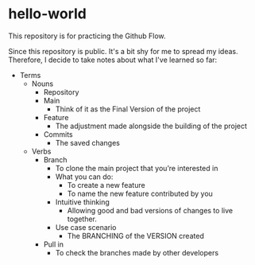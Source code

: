 # hello-world
This repository is for practicing the Github Flow.

Since this repository is public. It's a bit shy for me to spread my ideas. Therefore, I decide to take notes about what I've learned so far:
- Terms
    - Nouns
        - Repository
        - Main
            - Think of it as the Final Version of the project
        - Feature
            - The adjustment made alongside the building of the project
        - Commits
            - The saved changes
    - Verbs 
        - Branch
            - To clone the main project that you’re interested in 
            - What you can do:
                - To create a new feature
                - To name the new feature contributed by you
            - Intuitive thinking
                - Allowing good and bad versions of changes to live together.
            - Use case scenario
                - The BRANCHING of the VERSION created
        - Pull in 
            - To check the branches made by other developers
